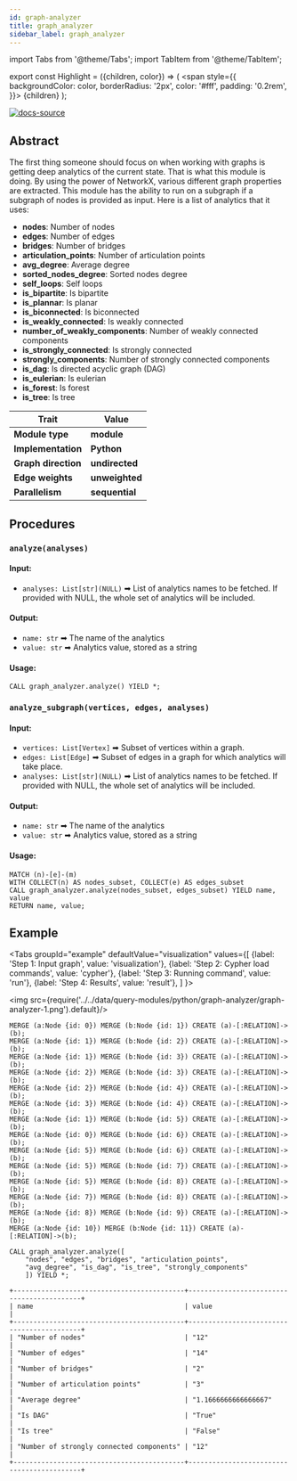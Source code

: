```yaml
---
id: graph-analyzer
title: graph_analyzer
sidebar_label: graph_analyzer
---
```



import Tabs from '@theme/Tabs';
import TabItem from '@theme/TabItem';

export const Highlight = ({children, color}) => (
  <span
    style={{
      backgroundColor: color,
      borderRadius: '2px',
      color: '#fff',
      padding: '0.2rem',
    }}>
    {children}
  </span>
);

[![docs-source](https://img.shields.io/badge/source-graph_analyzer-FB6E00?logo=github&style=for-the-badge)](https://github.com/memgraph/mage/blob/main/python/graph_analyzer.py)


## Abstract

The first thing someone should focus on when working with graphs is getting deep analytics of the current state. That is what this module is doing. By using the power of NetworkX, various different graph properties are extracted. This module has the ability to run on a subgraph if a subgraph of nodes is provided as input. Here is a list of analytics that it uses:

* **nodes**: Number of nodes
* **edges**: Number of edges
* **bridges**: Number of bridges
* **articulation_points**: Number of articulation points
* **avg_degree**: Average degree
* **sorted_nodes_degree**: Sorted nodes degree
* **self_loops**: Self loops
* **is_bipartite**: Is bipartite
* **is_plannar**: Is planar
* **is_biconnected**: Is biconnected
* **is_weakly_connected**: Is weakly connected
* **number_of_weakly_components**: Number of weakly connected components
* **is_strongly_connected**: Is strongly connected
* **strongly_components**: Number of strongly connected components
* **is_dag**: Is directed acyclic graph (DAG)
* **is_eulerian**: Is eulerian
* **is_forest**: Is forest
* **is_tree**: Is tree

| Trait               | Value                                                 |
| ------------------- | ----------------------------------------------------- |
| **Module type**     | <Highlight color="#FB6E00">**module**</Highlight>     |
| **Implementation**  | <Highlight color="#FB6E00">**Python**</Highlight>     |
| **Graph direction** | <Highlight color="#FB6E00">**undirected**</Highlight> |
| **Edge weights**    | <Highlight color="#FB6E00">**unweighted**</Highlight> |
| **Parallelism**     | <Highlight color="#FB6E00">**sequential**</Highlight> |

## Procedures

### `analyze(analyses)`

#### Input:

* `analyses: List[str](NULL)` ➡ List of analytics names to be fetched. If provided with NULL, the whole set of analytics will be included.

#### Output:

* `name: str` ➡ The name of the analytics
* `value: str` ➡ Analytics value, stored as a string

#### Usage:
```cypher
CALL graph_analyzer.analyze() YIELD *;
```

### `analyze_subgraph(vertices, edges, analyses)`

#### Input:

* `vertices: List[Vertex]` ➡ Subset of vertices within a graph.
* `edges: List[Edge]` ➡ Subset of edges in a graph for which analytics will take place.
* `analyses: List[str](NULL)` ➡ List of analytics names to be fetched. If provided with NULL, the whole set of analytics will be included.

#### Output:

* `name: str` ➡ The name of the analytics
* `value: str` ➡ Analytics value, stored as a string

#### Usage:
```cypher
MATCH (n)-[e]-(m)
WITH COLLECT(n) AS nodes_subset, COLLECT(e) AS edges_subset
CALL graph_analyzer.analyze(nodes_subset, edges_subset) YIELD name, value
RETURN name, value;
```

## Example

<Tabs
  groupId="example"
  defaultValue="visualization"
  values={[
    {label: 'Step 1: Input graph', value: 'visualization'},
    {label: 'Step 2: Cypher load commands', value: 'cypher'},
    {label: 'Step 3: Running command', value: 'run'},
    {label: 'Step 4: Results', value: 'result'},
  ]
}>
  <TabItem value="visualization">

  <img src={require('../../data/query-modules/python/graph-analyzer/graph-analyzer-1.png').default}/>

  </TabItem>


  <TabItem value="cypher">

```cypher
MERGE (a:Node {id: 0}) MERGE (b:Node {id: 1}) CREATE (a)-[:RELATION]->(b);
MERGE (a:Node {id: 1}) MERGE (b:Node {id: 2}) CREATE (a)-[:RELATION]->(b);
MERGE (a:Node {id: 1}) MERGE (b:Node {id: 3}) CREATE (a)-[:RELATION]->(b);
MERGE (a:Node {id: 2}) MERGE (b:Node {id: 3}) CREATE (a)-[:RELATION]->(b);
MERGE (a:Node {id: 2}) MERGE (b:Node {id: 4}) CREATE (a)-[:RELATION]->(b);
MERGE (a:Node {id: 3}) MERGE (b:Node {id: 4}) CREATE (a)-[:RELATION]->(b);
MERGE (a:Node {id: 1}) MERGE (b:Node {id: 5}) CREATE (a)-[:RELATION]->(b);
MERGE (a:Node {id: 0}) MERGE (b:Node {id: 6}) CREATE (a)-[:RELATION]->(b);
MERGE (a:Node {id: 5}) MERGE (b:Node {id: 6}) CREATE (a)-[:RELATION]->(b);
MERGE (a:Node {id: 5}) MERGE (b:Node {id: 7}) CREATE (a)-[:RELATION]->(b);
MERGE (a:Node {id: 5}) MERGE (b:Node {id: 8}) CREATE (a)-[:RELATION]->(b);
MERGE (a:Node {id: 7}) MERGE (b:Node {id: 8}) CREATE (a)-[:RELATION]->(b);
MERGE (a:Node {id: 8}) MERGE (b:Node {id: 9}) CREATE (a)-[:RELATION]->(b);
MERGE (a:Node {id: 10}) MERGE (b:Node {id: 11}) CREATE (a)-[:RELATION]->(b);
```

  </TabItem>

  <TabItem value="run">

```cypher
CALL graph_analyzer.analyze([
    "nodes", "edges", "bridges", "articulation_points",
    "avg_degree", "is_dag", "is_tree", "strongly_components"
    ]) YIELD *;
```

  </TabItem>


  <TabItem value="result">

```plaintext
+-------------------------------------------+-------------------------------------------+
| name                                      | value                                     |
+-------------------------------------------+-------------------------------------------+
| "Number of nodes"                         | "12"                                      |
| "Number of edges"                         | "14"                                      |
| "Number of bridges"                       | "2"                                       |
| "Number of articulation points"           | "3"                                       |
| "Average degree"                          | "1.1666666666666667"                      |
| "Is DAG"                                  | "True"                                    |
| "Is tree"                                 | "False"                                   |
| "Number of strongly connected components" | "12"                                      |
+-------------------------------------------+-------------------------------------------+
```

  </TabItem>

</Tabs>